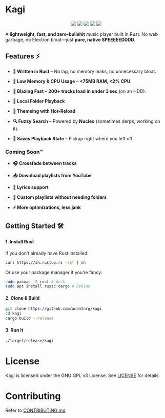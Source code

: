 # Kagi

<p align="center">
  <img src="https://img.shields.io/github/languages/top/anantnrg/kagi?style=for-the-badge"/>
  <img src="https://img.shields.io/github/commit-activity/m/anantnrg/kagi?style=for-the-badge"/>
  <img src="https://img.shields.io/github/stars/anantnrg/kagi?style=for-the-badge"/>
  <img src="https://img.shields.io/github/watchers/anantnrg/kagi.svg?style=for-the-badge"/>
  <img src="https://img.shields.io/github/license/anantnrg/kagi?style=for-the-badge"/>
</p>

A **lightweight, fast, and zero-bullshit** music player built in Rust. No web garbage, no Electron bloat—just **pure, native SPEEEEEDDDD**.


## **Features** ⚡

- **🦀 Written in Rust** – No lag, no memory leaks, no unnecessary bloat.

- **🧠 Low Memory & CPU Usage** – **<75MB RAM, <2% CPU**.

- **🚀 Blazing Fast** – **200+ tracks load in under 3 sec** (on an HDD).

- **📂 Local Folder Playback**

- **🎨 Themeing with Hot-Reload**

- **🔍 Fuzzy Search** – Powered by **Nucleo** (sometimes derps, working on it).

- **🔄 Saves Playback State** – Pickup right where you left off.

### **Coming Soon™**

- **🎧 Crossfade between tracks**

- **📥 Download playlists from YouTube**

- **📝 Lyrics support**

- **📜 Custom playlists without needing folders**

- **⚡ More optimizations, less jank**

## **Getting Started** 🛠️

#### **1. Install Rust**

If you don’t already have Rust installed:

```sh
curl https://sh.rustup.rs -sSf | sh
```
Or use your package manager if you’re fancy:

```sh
sudo pacman -S rust # Arch
sudo apt install rustc cargo # Debian
```

#### **2. Clone & Build**
```sh
git clone https://github.com/anantnrg/kagi
cd kagi
cargo build --release
```

#### **3. Run It**

```sh
./target/release/kagi
```

# License

Kagi is licensed under the GNU GPL v3 License. See [LICENSE](https://github.com/anantnrg/kagi/tree/main/LICENSE) for details.

# Contributing

Refer to [CONTRIBUTING.md](https://github.com/anantnrg/kagi/tree/main/CONTRIBUTING.md)
